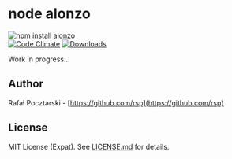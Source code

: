 node alonzo
===========

[![npm install alonzo](https://nodei.co/npm/alonzo.png?compact=true)](https://www.npmjs.com/package/alonzo)
<br>
[![Code Climate](https://codeclimate.com/github/rsp/node-alonzo/badges/gpa.svg)](https://codeclimate.com/github/rsp/node-alonzo)
[![Downloads](https://img.shields.io/npm/dt/alonzo.svg)](http://npm-stat.com/charts.html?package=alonzo)

Work in progress...

Author
------
Rafał Pocztarski - [https://github.com/rsp](https://github.com/rsp)

License
-------
MIT License (Expat). See [LICENSE.md](LICENSE.md) for details.
